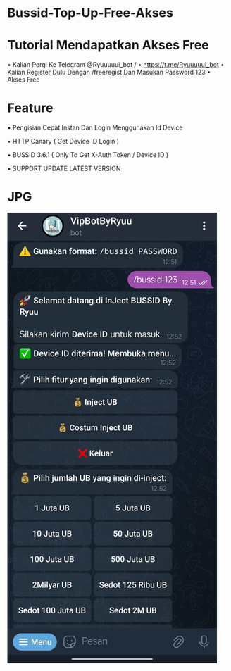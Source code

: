 # Bussid-Top-Up-Free-Akses
# Tutorial Mendapatkan Akses Free
• Kalian Pergi Ke Telegram @Ryuuuuui_bot /
• https://t.me/Ryuuuuui_bot 
• Kalian Register Dulu Dengan /freeregist 
Dan Masukan Password 123
• Akses Free 
# Feature 
• Pengisian Cepat Instan Dan Login Menggunakan Id Device 

• HTTP Canary ( Get Device ID Login )

• BUSSID 3.6.1 ( Only To Get X-Auth Token / Device ID )

• SUPPORT UPDATE LATEST VERSION
# JPG
![alt text](https://github.com/Ryuuuinih/Bussid-Top-Up/blob/main/IMG_20250302_211702.jpg?raw=true)
